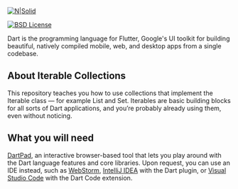[![N|Solid](https://miro.medium.com/max/2363/1*1PWxUhVJMuBIB0DLY4Seqg.png)](https://medium.com/@BrayanMamani)

[![BSD License](https://img.shields.io/badge/license-BSD-blue.svg)](https://github.com/dart-lang/stagehand/blob/master/LICENSE)

Dart is the programming language for Flutter, Google's UI toolkit for building beautiful, natively compiled mobile, web, and desktop apps from a single codebase.

## About Iterable Collections

This repository teaches you how to use collections that implement the Iterable class — for example List and Set. Iterables are basic building blocks for all sorts of Dart applications, and you’re probably already using them, even without noticing.

## What you will need

[DartPad](https://dartpad.dev), an interactive browser-based tool that lets you play around with the Dart language features and core libraries. Upon request, you can use an IDE instead, such as [WebStorm](https://www.jetbrains.com/webstorm/), [IntelliJ IDEA](https://www.jetbrains.com/idea/) with the Dart plugin, or [Visual Studio Code](https://code.visualstudio.com/) with the Dart Code extension.
